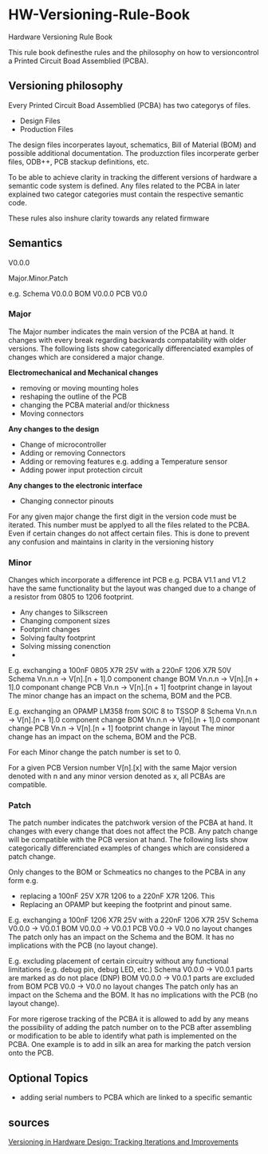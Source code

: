 # HW-Versioning-Rule-Book
Hardware Versioning Rule Book

This rule book definesthe rules and the philosophy on how to versioncontrol a Printed Circuit Boad Assemblied (PCBA).

## Versioning philosophy

Every Printed Circuit Boad Assemblied (PCBA) has two categorys of files.
-  Design Files
-  Production Files

The design files incorperates layout, schematics, Bill of Material (BOM) and possible additional documentation.
The produzction files incorperate gerber files, ODB++, PCB stackup definitions, etc.

To be able to achieve clarity in tracking the different versions of hardware a semantic code system is defined.
Any files related to the PCBA in later explained two categor categories must contain the respective semantic code.

These rules also inshure clarity towards any related firmware 


## Semantics

V0.0.0

Major.Minor.Patch

e.g.
Schema 	V0.0.0
BOM 		V0.0.0
PCB		V0.0

### Major

The Major number indicates the main version of the PCBA at hand. It changes with every break regarding backwards compatability with older versions.
The following lists show categorically differenciated examples of changes which are considered a major change.

**Electromechanical and Mechanical changes**
-	removing or moving mounting holes
-	reshaping the outline of the PCB
-	changing the PCBA material and/or thickness
-	Moving connectors

**Any changes to the design**
-	Change of microcontroller
-	Adding or removing Connectors
-	Adding or removing features e.g. adding a Temperature sensor
-	Adding power input protection circuit

**Any changes to the electronic interface**
-	Changing connector pinouts

For any given major change the first digit in the version code must be iterated. This number must be applyed to all the files related to the PCBA. Even if certain changes do not affect certain files. This is done to prevent any confusion and maintains in clarity in the versioning history

### Minor

Changes which incorporate a difference int PCB 
e.g. PCBA V1.1 and V1.2 have the same functionality but the layout was changed due to a change of a resistor from 0805 to 1206 footprint. 
-	Any changes to Silkscreen
-	Changing component sizes
-	Footprint changes
-	Solving faulty footprint
-	Solving missing conenction
-	

E.g. exchanging a 100nF 0805 X7R 25V with a 220nF 1206 X7R 50V 
Schema	Vn.n.n		->	V[n].[n + 1].0 component change
BOM		Vn.n.n		->	V[n].[n + 1].0 componant change
PCB		Vn.n  		->	V[n].[n + 1] footprint change in layout
The minor change has an impact on the schema, BOM and the PCB.

E.g. exchanging an OPAMP LM358 from SOIC 8 to TSSOP 8 
Schema	Vn.n.n		->	V[n].[n + 1].0 component change
BOM		Vn.n.n		->	V[n].[n + 1].0 componant change
PCB		Vn.n  		->	V[n].[n + 1] footprint change in layout
The minor change has an impact on the schema, BOM and the PCB.

For each Minor change the patch number is set to 0.

For a given PCB Version number V[n].[x] with the same Major version denoted with n and any minor version denoted as x, all PCBAs are compatible.

### Patch

The patch number indicates the patchwork version of the PCBA at hand. It changes with every change that does not affect the PCB. Any patch change will be compatible with the PCB version at hand.
The following lists show categorically differenciated examples of changes which are considered a patch change.

Only changes to the BOM or Schmeatics no changes to the PCBA in any form
e.g.
-	replacing a 100nF 25V X7R 1206 to a 220nF X7R 1206. This 
-	Replacing an OPAMP but keeping the footprint and pinout same. 


E.g. exchanging a 100nF 1206 X7R 25V with a 220nF 1206 X7R 25V 
Schema	V0.0.0		->	V0.0.1
BOM		V0.0.0		->	V0.0.1
PCB		V0.0  		->	V0.0 no layout changes
The patch only has an impact on the Schema and the BOM. It has no implications with the PCB (no layout change).

E.g. excluding placement of certain circuitry without any functional limitations (e.g. debug pin, debug LED, etc.)
Schema	V0.0.0		->	V0.0.1 parts are marked as do not place (DNP) 
BOM		V0.0.0		->	V0.0.1  parts are excluded from BOM
PCB		V0.0  		->	V0.0 no layout changes
The patch only has an impact on the Schema and the BOM. It has no implications with the PCB (no layout change).


For more rigerose tracking of the PCBA it is allowed to add by any means the possibility of adding the patch number on to the PCB after assembling or modification to be able to identify what path is implemented on the PCBA. One example is to add in silk an area for marking the patch version onto the PCB.

## Optional Topics

- adding serial numbers to PCBA which are linked to a specific semantic

## sources
[Versioning in Hardware Design: Tracking Iterations and Improvements](https://fastercapital.com/content/Versioning-in-Hardware-Design--Tracking-Iterations-and-Improvements.html)
